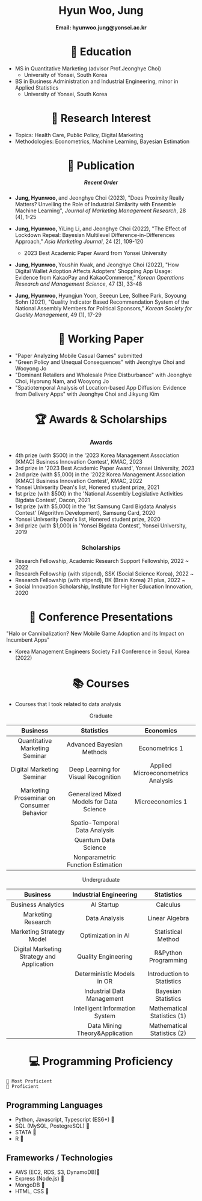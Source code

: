 <h1 align="center"><strong>Hyun Woo, Jung</strong></h1>

<h4 align="center">Email: hyunwoo.jung@yonsei.ac.kr </h4>


# <h1 align="center"> 🏫 Education </h1>
- MS in Quantitative Marketing (advisor Prof.Jeonghye Choi)
  - University of Yonsei, South Korea
- BS in Business Administration and Industrial Engineering, minor in Applied Statistics
  - University of Yonsei, South Korea

# <h1 align="center"> 🔎 Research Interest </h1>
- Topics: Health Care, Public Policy, Digital Marketing
- Methodologies: Econometrics, Machine Learning, Bayesian Estimation

# <h1 align="center"> 📝 Publication </h1>
<h5 align="center"> Recent Order </h5>

- <b> Jung, Hyunwoo, </b> and Jeonghye Choi (2023), "Does Proximity Really Matters? Unveiling the Role of Industrial Similarity with Ensemble Machine Learning", *Journal of Marketing Management Research*, 28 (4), 1-25 <br>

- <b> Jung, Hyunwoo, </b> YiLing Li, and Jeonghye Choi (2022), "The Effect of Lockdown Repeal: Bayesian Multilevel Difference-in-Differences Approach," *Asia Marketing Journal*, 24 (2), 109-120 <br>

  - 2023 Best Academic Paper Award from Yonsei University

- <b> Jung, Hyunwoo, </b> Youshin Kwak, and Jeonghye Choi (2022), "How Digital Wallet Adoption Affects Adopters' Shopping App Usage: Evidence from KakaoPay and KakaoCommerce," *Korean Operations Research and Management Science*, 47 (3), 33-48 <br>

- <b> Jung, Hyunwoo, </b> Hyungjun Yoon, Seeeun Lee, Solhee Park, Soyoung Sohn (2021), "Quality Indicator Based Recommendation System of the National Assembly Members for Political Sponsors," *Korean Society for Quality Management*, 49 (1), 17-29 <br>

# <h1 align="center"> 📝 Working Paper</h1>
- "Paper Analyzing  Mobile Casual Games" submitted
- "Green Policy and Unequal Consequences" with Jeonghye Choi and Wooyong Jo
- "Dominant Retailers and Wholesale Price Distburbance" with Jeonghye Choi, Hyorung Nam, and Wooyong Jo
- "Spatiotemporal Analysis of Location-based App Diffusion: Evidence from Delivery Apps" with Jeonghye Choi and Jikyung Kim


# <h1 align="center"> 🏆 Awards & Scholarships </h1>

<h3 align="center"> Awards </h3>

- 4th prize (with $500) in the '2023 Korea Management Association (KMAC) Business Innovation Contest', KMAC, 2023
- 3rd prize in '2023 Best Academic Paper Award', Yonsei University, 2023
- 2nd prize (with $5,000) in the '2022 Korea Management Association (KMAC) Business Innovation Contest', KMAC, 2022
- Yonsei Univserity Dean's list, Honered student prize, 2021
- 1st prize (with $500) in the 'National Assembly Legislative Activities Bigdata Contest', Dacon, 2021
- 1st prize (with $5,000) in the '1st Samsung Card Bigdata Analysis Contest' (Algorithm Development), Samsung Card, 2020
- Yonsei Univserity Dean's list, Honered student prize, 2020
- 3rd prize (with $1,000) in 'Yonsei Bigdata Contest', Yonsei University, 2019

<h3 align="center"> Scholarships </h3>

- Research Fellowship, Academic Research Support Fellowship, 2022 ~ 2022
- Research Fellowship (with stipend), SSK (Social Science Korea), 2022 ~
- Research Fellowship (with stipend), BK (Brain Korea) 21 plus, 2022 ~
- Social Innovation Scholarship, Institute for Higher Education Innovation, 2020

# <h1 align="center"> 🎤 Conference Presentations </h1>

"Halo or Cannibalization? New Mobile Game Adoption and its Impact on Incumbent Apps"
- Korea Management Engineers Society Fall Conference in Seoul, Korea (2022)

# <h1 align="center"> 📚 Courses </h1>
- Courses that I took related to data analysis


<div align="center">

Graduate

|Business|Statistics|Economics|
|:--:|:--:|:--:|
|Quantitative Marketing Seminar|Advanced Bayesian Methods|Econometrics 1|
|Digital Marketing Seminar|Deep Learning for Visual Recognition|Applied Microeconometrics Analysis|
|Marketing Proseminar on Consumer Behavior|Generalized Mixed Models for Data Science|Microeconomics 1|
||Spatio-Temporal Data Analysis||
||Quantum Data Science||
||Nonparametric Function Estimation||

</div>

<div align="center">


Undergraduate

|Business| Industrial Engineering|Statistics|
|:--:|:--:|:--:|
|Business Analytics|AI Startup|Calculus|
|Marketing Research|Data Analysis|Linear Algebra|
|Marketing Strategy Model|Optimization in AI|Statistical Method|
|Digital Marketing Strategy and Application|Quality Engineering|R&Python Programming|
||Deterministic Models in OR|Introduction to Statistics|
||Industrial Data Management|Bayesian Statistics|
||Intelligent Information System|Mathematical Statistics (1)|
||Data Mining Theory&Application|Mathematical Statistics (2)|

</div>

# <h1 align="center"> 💻 Programming Proficiency </h1>
```
🥇 Most Proficient
🥈 Proficient
```

## Programming Languages
- Python, Javascript, Typescript (ES6+) 🥇
- SQL (MySQL, PostegreSQL) 🥇
- STATA 🥇
- R 🥇


## Frameworks / Technologies
- AWS (EC2, RDS, S3, DynamoDB)🥇
- Express (Node.js) 🥇
- MongoDB 🥈
- HTML, CSS 🥈
